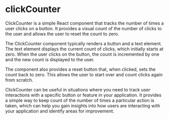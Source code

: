 # clickCounter
ClickCounter is a simple React component that tracks the number of times a user clicks on a button. It provides a visual count of the number of clicks to the user and allows the user to reset the count to zero.

The ClickCounter component typically renders a button and a text element. The text element displays the current count of clicks, which initially starts at zero. When the user clicks on the button, the count is incremented by one and the new count is displayed to the user.

The component also provides a reset button that, when clicked, sets the count back to zero. This allows the user to start over and count clicks again from scratch.

ClickCounter can be useful in situations where you need to track user interactions with a specific button or feature in your application. It provides a simple way to keep count of the number of times a particular action is taken, which can help you gain insights into how users are interacting with your application and identify areas for improvement.

